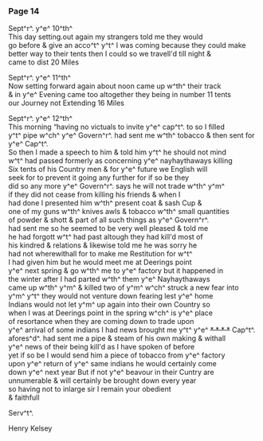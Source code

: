 <div style="page-break-before:always;"></div>

### Page 14

Sept^r^. y^e^ 10^th^\
This day setting.out again my strangers told me they would\
go before & give an acco^t^ y^t^ I was coming because they could make\
better way to their tents then I could so we travell'd till night &\
came to dist 20 Miles

Sept^r^. y^e^ 11^th^\
Now setting forward again about noon came up w^th^ their track\
& in y^e^ Evening came too altogether they being in number 11 tents\
our Journey not Extending 16 Miles

Sept^r^. y^e^ 12^th^\
This morning “having no victuals to invite y^e^ cap^t^. to so I filled\
y^t^ pipe w^ch^ y^e^ Govern^r^. had sent me w^th^ tobacco & then sent for y^e^ Cap^t^.\
So then I made a speech to him & told him y^t^ he should not mind\
w^t^ had passed formerly as concerning y^e^ nayhaythaways killing\
Six tents of his Country men & for y^e^ future we English will\
seek for to prevent it going any further for if so be they\
did so any more y^e^ Govern^r^. says he will not trade w^th^ y^m^\
if they did not cease from killing his friends & when I\
had done I presented him w^th^ present coat & sash Cup &\
one of my guns w^th^ knives awls & tobacco w^th^ small quantities\
of powder & shott & part of all such things as y^e^ Govern^r^.\
had sent me so he seemed to be very well pleased & told me\
he had forgott w^t^ had past altough they had kill'd most of\
his kindred & relations & likewise told me he was sorry he\
had not wherewithall for to make me Restitution for w^t^\
I had given him but he would meet me at Deerings point\
y^e^ next spring & go w^th^ me to y^e^ factory but it happened in\
the winter after I had parted w^th^ them y^e^ Nayhaythaways\
came up w^th^ y^m^ & killed two of y^m^ w^ch^ struck a new fear into\
y^m^ y^t^ they would not venture down fearing lest y^e^ home\
Indians would not let y^m^ up again into their own Country so\
when I was at Deerings point in the spring w^ch^ is y^e^ place\
of resortance when they are coming down to trade upon\
y^e^ arrival of some indians I had news brought me y^t^ y^e^ ~~\* \* \* \*~~ Cap^t^.\
afores^d^. had sent me a pipe & steam of his own making & withall\
y^e^ news of their being kill'd as I have spoken of before\
yet if so be I would send him a piece of tobacco from y^e^ factory\
upon y^e^ return of y^e^ same indians he would certainly come\
down y^e^ next year But if not y^e^ beavour in their Cuntry are\
unnumerable & will certainly be brought down every year\
so having not to inlarge sir I remain your obedient\
& faithfull

Serv^t^.

Henry Kelsey
